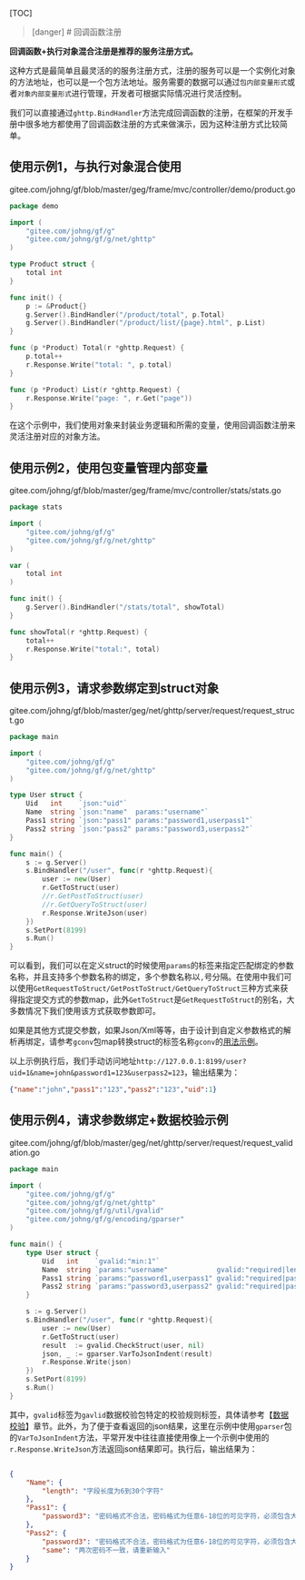 
[TOC]

>[danger] # 回调函数注册

**回调函数+执行对象混合注册是推荐的服务注册方式。**

这种方式是最简单且最灵活的的服务注册方式，注册的服务可以是一个实例化对象的方法地址，也可以是一个包方法地址。服务需要的数据可以通过```包内部变量形式```或者```对象内部变量形式```进行管理，开发者可根据实际情况进行灵活控制。

我们可以直接通过```ghttp.BindHandler```方法完成回调函数的注册，在框架的开发手册中很多地方都使用了回调函数注册的方式来做演示，因为这种注册方式比较简单。



## 使用示例1，与执行对象混合使用
gitee.com/johng/gf/blob/master/geg/frame/mvc/controller/demo/product.go
```go
package demo

import (
    "gitee.com/johng/gf/g"
    "gitee.com/johng/gf/g/net/ghttp"
)

type Product struct {
    total int
}

func init() {
    p := &Product{}
    g.Server().BindHandler("/product/total", p.Total)
    g.Server().BindHandler("/product/list/{page}.html", p.List)
}

func (p *Product) Total(r *ghttp.Request) {
    p.total++
    r.Response.Write("total: ", p.total)
}

func (p *Product) List(r *ghttp.Request) {
    r.Response.Write("page: ", r.Get("page"))
}
```
在这个示例中，我们使用对象来封装业务逻辑和所需的变量，使用回调函数注册来灵活注册对应的对象方法。

## 使用示例2，使用包变量管理内部变量
gitee.com/johng/gf/blob/master/geg/frame/mvc/controller/stats/stats.go
```go
package stats

import (
    "gitee.com/johng/gf/g"
    "gitee.com/johng/gf/g/net/ghttp"
)

var (
    total int
)

func init() {
    g.Server().BindHandler("/stats/total", showTotal)
}

func showTotal(r *ghttp.Request) {
    total++
    r.Response.Write("total:", total)
}
```

## 使用示例3，请求参数绑定到struct对象
gitee.com/johng/gf/blob/master/geg/net/ghttp/server/request/request_struct.go
```go
package main

import (
    "gitee.com/johng/gf/g"
    "gitee.com/johng/gf/g/net/ghttp"
)

type User struct {
    Uid   int    `json:"uid"`
    Name  string `json:"name"  params:"username"`
    Pass1 string `json:"pass1" params:"password1,userpass1"`
    Pass2 string `json:"pass2" params:"password3,userpass2"`
}

func main() {
    s := g.Server()
    s.BindHandler("/user", func(r *ghttp.Request){
        user := new(User)
        r.GetToStruct(user)
        //r.GetPostToStruct(user)
        //r.GetQueryToStruct(user)
        r.Response.WriteJson(user)
    })
    s.SetPort(8199)
    s.Run()
}
```
可以看到，我们可以在定义struct的时候使用```params```的标签来指定匹配绑定的参数名称，并且支持多个参数名称的绑定，多个参数名称以```,```号分隔。在使用中我们可以使用```GetRequestToStruct/GetPostToStruct/GetQueryToStruct```三种方式来获得指定提交方式的参数map，此外```GetToStruct```是```GetRequestToStruct```的别名，大多数情况下我们使用该方式获取参数即可。

如果是其他方式提交参数，如果Json/Xml等等，由于设计到自定义参数格式的解析再绑定，请参考```gconv```包map转换struct的标签名称```gconv```的[用法示例](类型转换.md)。

以上示例执行后，我们手动访问地址```http://127.0.0.1:8199/user?uid=1&name=john&password1=123&userpass2=123```，输出结果为：
```json
{"name":"john","pass1":"123","pass2":"123","uid":1}
```

## 使用示例4，请求参数绑定+数据校验示例
gitee.com/johng/gf/blob/master/geg/net/ghttp/server/request/request_validation.go
```go
package main

import (
    "gitee.com/johng/gf/g"
    "gitee.com/johng/gf/g/net/ghttp"
    "gitee.com/johng/gf/g/util/gvalid"
    "gitee.com/johng/gf/g/encoding/gparser"
)

func main() {
    type User struct {
        Uid   int    `gvalid:"min:1"`
        Name  string `params:"username"            gvalid:"required|length:6,30"`
        Pass1 string `params:"password1,userpass1" gvalid:"required|password3"`
        Pass2 string `params:"password3,userpass2" gvalid:"required|password3|same:Pass1#||两次密码不一致，请重新输入"`
    }

    s := g.Server()
    s.BindHandler("/user", func(r *ghttp.Request){
        user := new(User)
        r.GetToStruct(user)
        result  := gvalid.CheckStruct(user, nil)
        json, _ := gparser.VarToJsonIndent(result)
        r.Response.Write(json)
    })
    s.SetPort(8199)
    s.Run()
}
```
其中，```gvalid```标签为```gavlid```数据校验包特定的校验规则标签，具体请参考【[数据校验](数据校验.md)】章节。此外，为了便于查看返回的json结果，这里在示例中使用```gparser```包的```VarToJsonIndent```方法，平常开发中往往直接使用像上一个示例中使用的```r.Response.WriteJson```方法返回json结果即可。执行后，输出结果为：
```json

{
	"Name": {
		"length": "字段长度为6到30个字符"
	},
	"Pass1": {
		"password3": "密码格式不合法，密码格式为任意6-18位的可见字符，必须包含大小写字母、数字和特殊字符"
	},
	"Pass2": {
		"password3": "密码格式不合法，密码格式为任意6-18位的可见字符，必须包含大小写字母、数字和特殊字符",
		"same": "两次密码不一致，请重新输入"
	}
}
```









